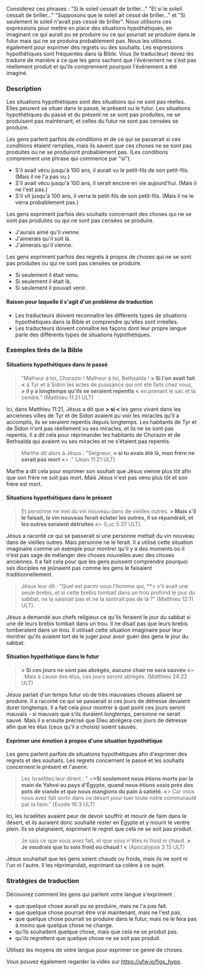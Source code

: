 Considérez ces phrases : "Si le soleil cessait de briller..." "Et si le soleil cessait de briller..." "Supposons que le soleil ait cessé de briller..." et "Si seulement le soleil n'avait pas cessé de briller". Nous utilisons ces expressions pour mettre en place des situations hypothétiques, en imaginant ce qui aurait pu se produire ou ce qui pourrait se produire dans le futur mais qui ne se produira probablement pas. Nous les utilisons également pour exprimer des regrets ou des souhaits. Les expressions hypothétiques sont fréquentes dans la Bible. Vous (le traducteur) devez les traduire de manière à ce que les gens sachent que l'événement ne s'est pas réellement produit et qu'ils comprennent pourquoi l'événement a été imaginé.

### Description

Les situations hypothétiques sont des situations qui ne sont pas réelles. Elles peuvent se situer dans le passé, le présent ou le futur. Les situations hypothétiques du passé et du présent ne se sont pas produites, ne se produisent pas maintenant, et celles du futur ne sont pas censées se produire.

Les gens parlent parfois de conditions et de ce qui se passerait si ces conditions étaient remplies, mais ils savent que ces choses ne se sont pas produites ou ne se produiront probablement pas. (Les conditions comprennent une phrase qui commence par "si").

* S'il avait vécu jusqu'à 100 ans, il aurait vu le petit-fils de son petit-fils. (Mais il ne l'a pas vu.)
* S'il avait vécu jusqu'à 100 ans, il serait encore en vie aujourd'hui. (Mais il ne l'est pas.)
* S'il vit jusqu'à 100 ans, il verra le petit-fils de son petit-fils. (Mais il ne le verra probablement pas.)

Les gens expriment parfois des souhaits concernant des choses qui ne se sont pas produites ou qui ne sont pas censées se produire.

* J'aurais aimé qu'il vienne.
* J'aimerais qu'il soit là.
* J'aimerais qu'il vienne.

Les gens expriment parfois des regrets à propos de choses qui ne se sont pas produites ou qui ne sont pas censées se produire.

* Si seulement il était venu.
* Si seulement il était là.
* Si seulement il pouvait venir.

#### Raison pour laquelle il s'agit d'un problème de traduction

* Les traducteurs doivent reconnaître les différents types de situations hypothétiques dans la Bible et comprendre qu'elles sont irréelles.
* Les traducteurs doivent connaître les façons dont leur propre langue parle des différents types de situations hypothétiques.

### Exemples tirés de la Bible

#### Situations hypothétiques dans le passé

> "Malheur à toi, Chorazin ! Malheur à toi, Bethsaïda ! **> Si l'on avait fait <** à Tyr et à Sidon les actes de puissance qui ont été faits chez vous, **> il y a longtemps qu'ils se seraient repentis <** en prenant le sac et la cendre." (Matthieu 11:21 ULT)

Ici, dans Matthieu 11:21, Jésus a dit que **> si <** les gens vivant dans les anciennes villes de Tyr et de Sidon avaient pu voir les miracles qu'il a accomplis, ils se seraient repentis depuis longtemps. Les habitants de Tyr et de Sidon n'ont pas réellement vu ses miracles, et ils ne se sont pas repentis. Il a dit cela pour réprimander les habitants de Chorazin et de Bethsaïda qui avaient vu ses miracles et ne s'étaient pas repentis.

> Marthe dit alors à Jésus : "Seigneur, **> si tu avais été là, mon frère ne serait pas mort <**> ." (Jean 11:21 ULT)

Marthe a dit cela pour exprimer son souhait que Jésus vienne plus tôt afin que son frère ne soit pas mort. Mais Jésus n'est pas venu plus tôt et son frère est mort.

#### Situations hypothétiques dans le présent

> Et personne ne met du vin nouveau dans de vieilles outres. **> Mais s'il le faisait, le vin nouveau ferait éclater les outres, il se répandrait, et les outres seraient détruites <**> (Luc 5:37 ULT).

Jésus a raconté ce qui se passerait si une personne mettait du vin nouveau dans de vieilles outres. Mais personne ne le ferait. Il a utilisé cette situation imaginaire comme un exemple pour montrer qu'il y a des moments où il n'est pas sage de mélanger des choses nouvelles avec des choses anciennes. Il a fait cela pour que les gens puissent comprendre pourquoi ses disciples ne jeûnaient pas comme les gens le faisaient traditionnellement.

> Jésus leur dit : "Quel est parmi vous l'homme qui, **> s'il avait une seule brebis, et si cette brebis tombait dans un trou profond le jour du sabbat, ne la saisirait pas et ne la sortirait pas de là ?" (Matthieu 12:11 ULT).

Jésus a demandé aux chefs religieux ce qu'ils feraient le jour du sabbat si une de leurs brebis tombait dans un trou. Il ne disait pas que leurs brebis tomberaient dans un trou. Il utilisait cette situation imaginaire pour leur montrer qu'ils avaient tort de le juger pour avoir guéri des gens le jour du sabbat.

#### Situation hypothétique dans le futur

> **> Si ces jours ne sont pas abrégés, aucune chair ne sera sauvée <**> . Mais à cause des élus, ces jours seront abrégés. (Matthieu 24:22 ULT)

Jésus parlait d'un temps futur où de très mauvaises choses allaient se produire. Il a raconté ce qui se passerait si ces jours de détresse devaient durer longtemps. Il a fait cela pour montrer à quel point ces jours seront mauvais - si mauvais que s'ils duraient longtemps, personne ne serait sauvé. Mais il a ensuite précisé que Dieu abrégera ces jours de détresse afin que les élus (ceux qu'il a choisis) soient sauvés.

#### Exprimer une émotion à propos d'une situation hypothétique

Les gens parlent parfois de situations hypothétiques afin d'exprimer des regrets et des souhaits. Les regrets concernent le passé et les souhaits concernent le présent et l'avenir.

> Les Israélites leur dirent : " <**>Si seulement nous étions morts par la main de Yahvé au pays d'Égypte, quand nous étions assis près des pots de viande et que nous mangions du pain à satiété. <**> Car vous nous avez fait sortir dans ce désert pour tuer toute notre communauté par la faim." (Exode 16:3 ULT)

Ici, les Israélites avaient peur de devoir souffrir et mourir de faim dans le désert, et ils auraient donc souhaité rester en Égypte et y mourir le ventre plein. Ils se plaignaient, exprimant le regret que cela ne se soit pas produit.

> Je sais ce que vous avez fait, et que vous n'êtes ni froid ni chaud. **> Je voudrais que tu sois froid ou chaud ! <** (Apocalypse 3:15 ULT)

Jésus souhaitait que les gens soient chauds ou froids, mais ils ne sont ni l'un ni l'autre. Il les réprimandait, exprimant sa colère à ce sujet.

### Stratégies de traduction

Découvrez comment les gens qui parlent votre langue s'expriment :

* que quelque chose aurait pu se produire, mais ne l'a pas fait.
* que quelque chose pourrait être vrai maintenant, mais ne l'est pas.
* que quelque chose pourrait se produire dans le futur, mais ne le fera pas à moins que quelque chose ne change.
* qu'ils souhaitent quelque chose, mais que cela ne se produit pas.
* qu'ils regrettent que quelque chose ne se soit pas produit.

Utilisez les moyens de votre langue pour exprimer ce genre de choses.

Vous pouvez également regarder la vidéo sur https://ufw.io/figs_hypo.

